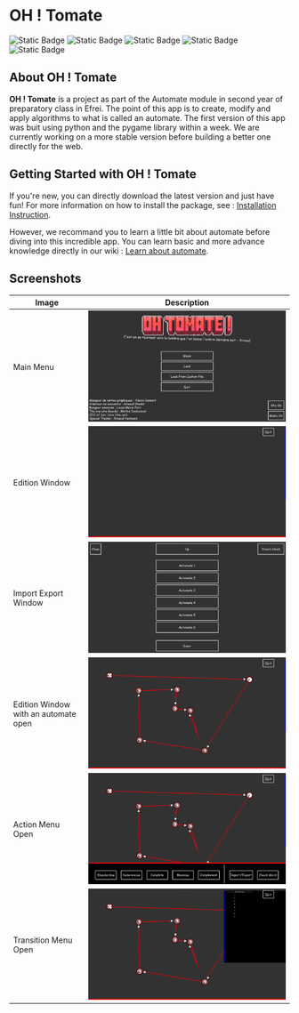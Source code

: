 # OH ! Tomate

![Static Badge](https://img.shields.io/badge/state-beta-orange?style=flat) ![Static Badge](https://img.shields.io/badge/license-MIT-green?style=flat) ![Static Badge](https://img.shields.io/badge/current%20version-1.1.1-blue?style=flat) ![Static Badge](https://img.shields.io/badge/python-3.11%7C3.12%7C3.13-purple?style=flat&link=https%3A%2F%2Fwww.python.org%2Fdownloads%2F) ![Static Badge](https://img.shields.io/badge/pygame-2.6.1-yellow?style=flat&link=https%3A%2F%2Fpypi.org%2Fproject%2Fpygame%2F)

## About OH ! Tomate

**OH ! Tomate** is a project as part of the Automate module in second year of preparatory class in Efrei. The point of this app is to create, modify and apply algorithms to what is called an automate. The first version of this app was buit using python and the pygame library within a week. We are currently working on a more stable version before building a better one directly for the web.

## Getting Started with OH ! Tomate

If you're new, you can directly download the latest version and just have fun! For more information on how to install the package, see : [Installation Instruction](https://github.com/Arnaud-Chadal/oh-tomate/wiki/Installation-and-usage).

However, we recommand you to learn a little bit about automate before diving into this incredible app. You can learn basic and more advance knowledge directly in our wiki : [Learn about automate](https://github.com/Arnaud-Chadal/oh-tomate/wiki/Learn-about-automate).

## Screenshots

| Image                                | Description                                                                                      |
| ------------------------------------ | ------------------------------------------------------------------------------------------------ |
| Main Menu                            | ![Main Menu Image](readmeImages/image.png)                                                       |
| Edition Window                       | ![Edition Window](readmeImages/{41327216-8A7E-484E-AD73-2BCAC70BAD44}.png)                       |
| Import Export Window                 | ![Import Export Window](readmeImages/{44739E5E-D6D1-4DD6-BCEA-3AECCD360AC1}.png)                 |
| Edition Window with an automate open | ![Edition Window with an automate open](readmeImages/{76C7CE6D-31BB-40FF-964F-A295C0E97A56}.png) |
| Action Menu Open                     | ![Action Menu Open](readmeImages/{882A1BB0-5DF4-4E81-89F5-9E850D7B6D26}.png)                     |
| Transition Menu Open                 | ![Transition Menu Open](readmeImages/{B6F78DF6-0412-437D-A331-6679710838A5}.png)                 |
